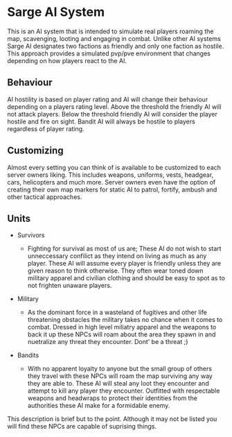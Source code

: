 # Sarge AI System

This is an AI system that is intended to simulate real players roaming the map, scavenging, looting and engaging in combat. Unlike other AI systems Sarge AI designates two factions as friendly and only one faction as hostile. This approach provides a simulated pvp/pve environment that changes depending on how players react to the AI.

## Behaviour

AI hostility is based on player rating and AI will change their behaviour depending on a players rating level. Above the threshold the friendly AI will not attack players. Below the threshold friendly AI will consider the player hostile and fire on sight. Bandit AI will always be hostile to players regardless of player rating.

## Customizing

Almost every setting you can think of is available to be customized to each server owners liking. This includes weapons, uniforms, vests, headgear, cars, helicopters and much more. Server owners even have the option of creating their own map markers for static AI to patrol, fortify, ambush and other tactical approaches.

## Units

- Survivors

  - Fighting for survival as most of us are; These AI do not wish to start unneccessary confilict as they intend on living as much as any player. These AI will assume every player is friendly unless they are given reason to think otherwise. They often wear toned down military apparel and civilian clothing and should be easy to spot as to not frighten unaware players.

- Military

  - As the dominant force in a wasteland of fugitives and other life threatening obstacles the military takes no chance when it comes to combat. Dressed in high level miliatry apparel and the weapons to back it up these NPCs will roam about the area they spawn in and nuetralize any threat they encounter. Dont' be a threat ;)

- Bandits
  - With no apparent loyalty to anyone but the small group of others they travel with these NPCs will roam the map surviving any way they are able to. These AI will steal any loot they encounter and attempt to kill any player they encounter. Outfitted with respectable weapons and headwraps to protect their identities from the authorities these AI make for a formidable enemy.

This description is brief but to the point. Although it may not be listed you will find these NPCs are capable of suprising things.

